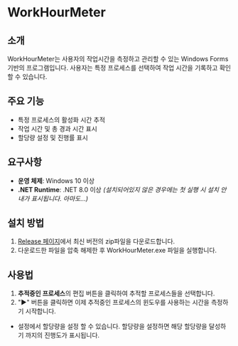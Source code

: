 # WorkHourMeter

## 소개
WorkHourMeter는 사용자의 작업시간을 측정하고 관리할 수 있는 Windows Forms 기반의 프로그램입니다.
사용자는 특정 프로세스를 선택하여 작업 시간을 기록하고 확인 할 수 있습니다.

## 주요 기능
- 특정 프로세스의 활성화 시간 추적
- 작업 시간 및 총 경과 시간 표시
- 할당량 설정 및 진행률 표시

## 요구사항
- **운영 체제**: Windows 10 이상
- **.NET Runtime**: .NET 8.0 이상 *(설치되어있지 않은 경우에는 첫 실행 시 설치 안내가 표시됩니다. 아마도...)*

## 설치 방법
1. [Release 페이지](https://github.com/Matatama1263/WorkHourMeter/releases)에서 최신 버전의 zip파일을 다운로드합니다.
2. 다운로드한 파일을 압축 해제한 후 WorkHourMeter.exe 파일을 실행합니다.

## 사용법
1. **추적중인 프로세스**의 편집 버튼을 클릭하여 추적할 프로세스들을 선택합니다.
2. "▶" 버튼을 클릭하면 이제 추적중인 프로세스의 윈도우를 사용하는 시간을 측정하기 시작합니다.

- 설정에서 할당량을 설정 할 수 있습니다. 할당량을 설정하면 해당 할당량을 달성하기 까지의 진행도가 표시됩니다.
